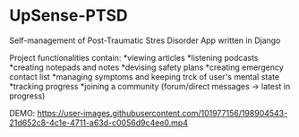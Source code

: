 # UpSense-PTSD
Self-management of Post-Traumatic Stres Disorder App written in Django

Project functionalities contain:
  *viewing articles
  *listening podcasts
  *creating notepads and notes
  *devising safety plans
  *creating emergency contact list
  *managing symptoms and keeping trck of user's mental state
  *tracking progress
  *joining a community (forum/direct messages -> latest in progress)


DEMO:
https://user-images.githubusercontent.com/101977156/198904543-21d652c8-4c1e-4711-a63d-c0056d9c4ee0.mp4
